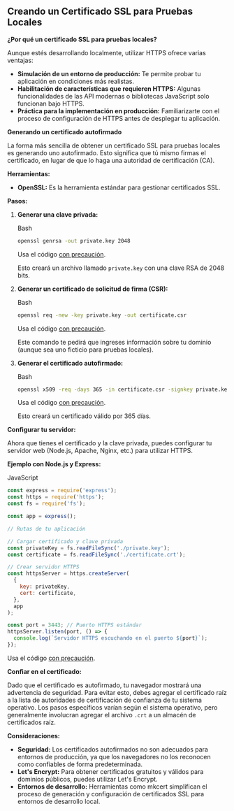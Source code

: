 ## Creando un Certificado SSL para Pruebas Locales

**¿Por qué un certificado SSL para pruebas locales?**

Aunque estés desarrollando localmente, utilizar HTTPS ofrece varias ventajas:

- **Simulación de un entorno de producción:** Te permite probar tu aplicación en condiciones más realistas.
- **Habilitación de características que requieren HTTPS:** Algunas funcionalidades de las API modernas o bibliotecas JavaScript solo funcionan bajo HTTPS.
- **Práctica para la implementación en producción:** Familiarizarte con el proceso de configuración de HTTPS antes de desplegar tu aplicación.

**Generando un certificado autofirmado**

La forma más sencilla de obtener un certificado SSL para pruebas locales es generando uno autofirmado. Esto significa que tú mismo firmas el certificado, en lugar de que lo haga una autoridad de certificación (CA).

**Herramientas:**

- **OpenSSL:** Es la herramienta estándar para gestionar certificados SSL.

**Pasos:**

1. **Generar una clave privada:**

   Bash

   ```bash
   openssl genrsa -out private.key 2048
   ```

   Usa el código [con precaución]().

   Esto creará un archivo llamado `private.key` con una clave RSA de 2048 bits.

2. **Generar un certificado de solicitud de firma (CSR):**

   Bash

   ```bash
   openssl req -new -key private.key -out certificate.csr
   ```

   Usa el código [con precaución]().

   Este comando te pedirá que ingreses información sobre tu dominio (aunque sea uno ficticio para pruebas locales).

3. **Generar el certificado autofirmado:**

   Bash

   ```bash
   openssl x509 -req -days 365 -in certificate.csr -signkey private.key -out certificate.crt
   ```

   Usa el código [con precaución]().

   Esto creará un certificado válido por 365 días.

**Configurar tu servidor:**

Ahora que tienes el certificado y la clave privada, puedes configurar tu servidor web (Node.js, Apache, Nginx, etc.) para utilizar HTTPS.

**Ejemplo con Node.js y Express:**

JavaScript

```javascript
const express = require('express');
const https = require('https');
const fs = require('fs');

const app = express();

// Rutas de tu aplicación

// Cargar certificado y clave privada
const privateKey = fs.readFileSync('./private.key');
const certificate = fs.readFileSync('./certificate.crt');

// Crear servidor HTTPS
const httpsServer = https.createServer(
  {
    key: privateKey,
    cert: certificate,
  },
  app
);

const port = 3443; // Puerto HTTPS estándar
httpsServer.listen(port, () => {
  console.log(`Servidor HTTPS escuchando en el puerto ${port}`);
});
```

Usa el código [con precaución]().

**Confiar en el certificado:**

Dado que el certificado es autofirmado, tu navegador mostrará una advertencia de seguridad. Para evitar esto, debes agregar el certificado raíz a la lista de autoridades de certificación de confianza de tu sistema operativo. Los pasos específicos varían según el sistema operativo, pero generalmente involucran agregar el archivo `.crt` a un almacén de certificados raíz.

**Consideraciones:**

- **Seguridad:** Los certificados autofirmados no son adecuados para entornos de producción, ya que los navegadores no los reconocen como confiables de forma predeterminada.
- **Let's Encrypt:** Para obtener certificados gratuitos y válidos para dominios públicos, puedes utilizar Let's Encrypt.
- **Entornos de desarrollo:** Herramientas como mkcert simplifican el proceso de generación y configuración de certificados SSL para entornos de desarrollo local.
